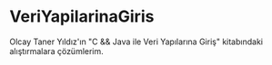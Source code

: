 # VeriYapilarinaGiris

Olcay Taner Yıldız'ın "C && Java ile Veri Yapılarına Giriş" kitabındaki alıştırmalara çözümlerim.
